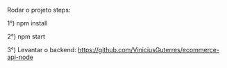 Rodar o projeto steps:

1°) npm install

2°) npm start

3°) Levantar o backend: https://github.com/ViniciusGuterres/ecommerce-api-node
